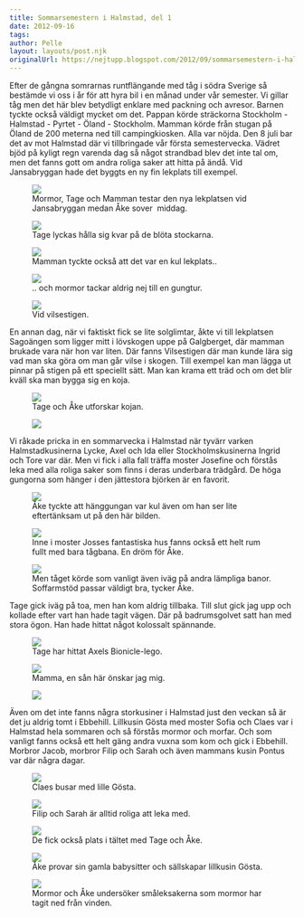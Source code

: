 ```yaml
---
title: Sommarsemestern i Halmstad, del 1
date: 2012-09-16
tags: 	
author: Pelle
layout: layouts/post.njk
originalUrl: https://nejtupp.blogspot.com/2012/09/sommarsemestern-i-halmstad-del-1.html
---
```


Efter de gångna somrarnas runtflängande med tåg i södra Sverige så bestämde vi oss i år för att hyra bil i en månad under vår semester. Vi gillar tåg men det här blev betydligt enklare med packning och avresor. Barnen tyckte också väldigt mycket om det. Pappan körde sträckorna Stockholm - Halmstad - Pyrtet - Öland - Stockholm. Mamman körde från stugan på Öland de 200 meterna ned till campingkiosken. Alla var nöjda. Den 8 juli bar det av mot Halmstad där vi tillbringade vår första semestervecka. Vädret bjöd på kyligt regn varenda dag så något strandbad blev det inte tal om, men det fanns gott om andra roliga saker att hitta på ändå. Vid Jansabryggan hade det byggts en ny fin lekplats till exempel.

<figure>
	<img src="../../../../img/Ebbehill+-+Lekplats+vid+Jensabryggan-5C5C5607.jpg">
	<figcaption>Mormor, Tage och Mamman testar den nya lekplatsen vid Jansabryggan medan Åke sover  middag.</figcaption>
</figure>

<figure>
	<img src="../../../../img/Ebbehill+-+Lekplats+vid+Jensabryggan-5C5C5598.jpg">
	<figcaption>Tage lyckas hålla sig kvar på de blöta stockarna.</figcaption>
</figure>

<figure>
	<img src="../../../../img/Ebbehill+-+Lekplats+vid+Jensabryggan-5C5C5610.jpg">
	<figcaption>Mamman tyckte också att det var en kul lekplats..</figcaption>
</figure>

<figure>
	<img src="../../../../img/Ebbehill+-+Lekplats+vid+Jensabryggan-5C5C5619.jpg">
	<figcaption>.. och mormor tackar aldrig nej till en gungtur.</figcaption>
</figure>

<figure>
	<img src="../../../../img/Ebbehill+-+Pa%CC%8A+Galgberget-5C5C5688.jpg">
	<figcaption>Vid vilsestigen.</figcaption>
</figure>

En annan dag, när vi faktiskt fick se lite solglimtar, åkte vi till lekplatsen Sagoängen som ligger mitt i lövskogen uppe på Galgberget, där mamman brukade vara när hon var liten. Där fanns Vilsestigen där man kunde lära sig vad man ska göra om man går vilse i skogen. Till exempel kan man lägga ut pinnar på stigen på ett speciellt sätt. Man kan krama ett träd och om det blir kväll ska man bygga sig en koja.

<figure>
	<img src="../../../../img/Ebbehill+-+Pa%CC%8A+Galgberget-5C5C5690.jpg">
	<figcaption>Tage och Åke utforskar kojan.</figcaption>
</figure>

<figure>
	<img src="../../../../img/Ebbehill+-+Hos+Josefin-5C5C5705.jpg">
</figure>

Vi råkade pricka in en sommarvecka i Halmstad när tyvärr varken Halmstadkusinerna Lycke, Axel och Ida eller Stockholmskusinerna Ingrid och Tore var där. Men vi fick i alla fall träffa moster Josefine och förstås leka med alla roliga saker som finns i deras underbara trädgård. De höga gungorna som hänger i den jättestora björken är en favorit.

<figure>
	<img src="../../../../img/Ebbehill+-+Hos+Josefin-5C5C5702.jpg">
	<figcaption>Åke tyckte att hänggungan var kul även om han ser lite eftertänksam ut på den här bilden.</figcaption>
</figure>

<figure>
	<img src="../../../../img/Ebbehill+-+Hos+Josefin-5C5C5727.jpg">
	<figcaption>Inne i moster Josses fantastiska hus fanns också ett helt rum fullt med bara tågbana. En dröm för Åke.</figcaption>
</figure>

<figure>
	<img src="../../../../img/Ebbehill+-+Hos+Josefin-5C5C5724.jpg">
	<figcaption>Men tåget körde som vanligt även iväg på andra lämpliga banor. Soffarmstöd passar väldigt bra, tycker Åke.</figcaption>
</figure>

Tage gick iväg på toa, men han kom aldrig tillbaka. Till slut gick jag upp och kollade efter vart han hade tagit vägen. Där på badrumsgolvet satt han med stora ögon. Han hade hittat något kolossalt spännande.

<figure>
	<img src="../../../../img/Ebbehill+-+Hos+Josefin-5C5C5736.jpg">
	<figcaption>Tage har hittat Axels Bionicle-lego.</figcaption>
</figure>

<figure>
	<img src="../../../../img/Ebbehill+-+Hos+Josefin-5C5C5729.jpg">
	<figcaption>Mamma, en sån här önskar jag mig.</figcaption>
</figure>

<figure>
	<img src="../../../../img/Ebbehill+-+allma%CC%88nt-5C5C5651.jpg">
</figure>

Även om det inte fanns några storkusiner i Halmstad just den veckan så är det ju aldrig tomt i Ebbehill. Lillkusin Gösta med moster Sofia och Claes var i Halmstad hela sommaren och så förstås mormor och morfar. Och som vanligt fanns också ett helt gäng andra vuxna som kom och gick i Ebbehill. Morbror Jacob, morbror Filip och Sarah och även mammans kusin Pontus var där några dagar.

<figure>
	<img src="../../../../img/Ebbehill+-+Jakobs+30-a%25CC%258Arskalas-5C5C5785.jpg">
	<figcaption>Claes busar med lille Gösta.</figcaption>
</figure>

<figure>
	<img src="../../../../img/Ebbehill+-+allma%CC%88nt-5C5C5653.jpg">
	<figcaption>Filip och Sarah är alltid roliga att leka med.</figcaption>
</figure>

<figure>
	<img src="../../../../img/Ebbehill+-+allma%CC%88nt-5C5C5577.jpg">
	<figcaption>De fick också plats i tältet med Tage och Åke.</figcaption>
</figure>

<figure>
	<img src="../../../../img/Ebbehill+-+Jakobs+30-a%25CC%258Arskalas-5C5C5755.jpg">
	<figcaption>Åke provar sin gamla babysitter och sällskapar lillkusin Gösta.</figcaption>
</figure>

<figure>
	<img src="../../../../img/Ebbehill+-+allma%CC%88nt-5C5C5660.jpg">
	<figcaption>Mormor och Åke undersöker småleksakerna som mormor har tagit ned från vinden.</figcaption>
</figure>
